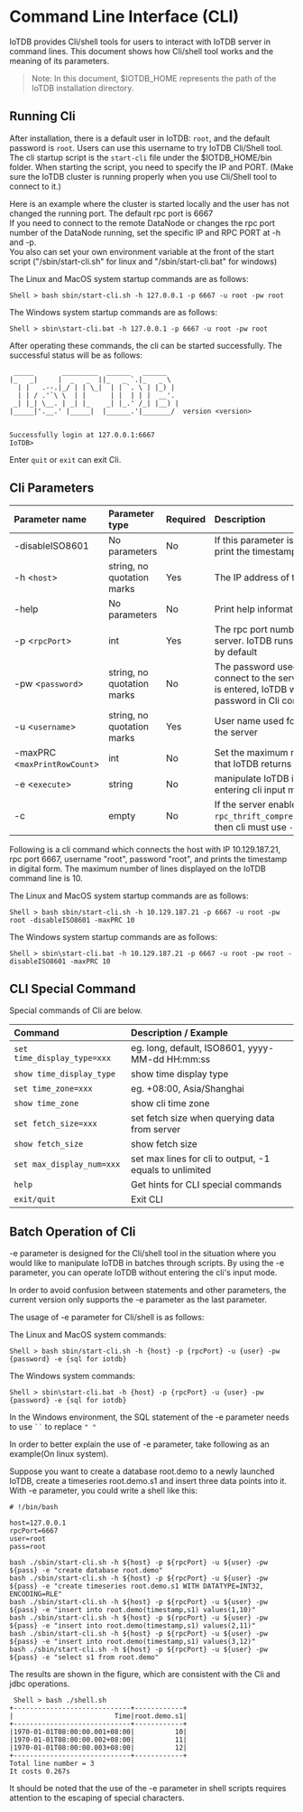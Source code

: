 <!--

    Licensed to the Apache Software Foundation (ASF) under one
    or more contributor license agreements.  See the NOTICE file
    distributed with this work for additional information
    regarding copyright ownership.  The ASF licenses this file
    to you under the Apache License, Version 2.0 (the
    "License"); you may not use this file except in compliance
    with the License.  You may obtain a copy of the License at
    
        http://www.apache.org/licenses/LICENSE-2.0
    
    Unless required by applicable law or agreed to in writing,
    software distributed under the License is distributed on an
    "AS IS" BASIS, WITHOUT WARRANTIES OR CONDITIONS OF ANY
    KIND, either express or implied.  See the License for the
    specific language governing permissions and limitations
    under the License.

-->

# Command Line Interface (CLI)


IoTDB provides Cli/shell tools for users to interact with IoTDB server in command lines. This document shows how Cli/shell tool works and the meaning of its parameters.

> Note: In this document, \$IOTDB\_HOME represents the path of the IoTDB installation directory.

## Running Cli

After installation, there is a default user in IoTDB: `root`, and the
default password is `root`. Users can use this username to try IoTDB Cli/Shell tool. The cli startup script is the `start-cli` file under the \$IOTDB\_HOME/bin folder. When starting the script, you need to specify the IP and PORT. (Make sure the IoTDB cluster is running properly when you use Cli/Shell tool to connect to it.)

Here is an example where the cluster is started locally and the user has not changed the running port. The default rpc port is
6667 <br>
If you need to connect to the remote DataNode or changes
the rpc port number of the DataNode running, set the specific IP and RPC PORT at -h and -p.<br>
You also can set your own environment variable at the front of the start script ("/sbin/start-cli.sh" for linux and "/sbin/start-cli.bat" for windows)

The Linux and MacOS system startup commands are as follows:

```shell
Shell > bash sbin/start-cli.sh -h 127.0.0.1 -p 6667 -u root -pw root
```

The Windows system startup commands are as follows:

```shell
Shell > sbin\start-cli.bat -h 127.0.0.1 -p 6667 -u root -pw root
```

After operating these commands, the cli can be started successfully. The successful status will be as follows:

```
 _____       _________  ______   ______
|_   _|     |  _   _  ||_   _ `.|_   _ \
  | |   .--.|_/ | | \_|  | | `. \ | |_) |
  | | / .'`\ \  | |      | |  | | |  __'.
 _| |_| \__. | _| |_    _| |_.' /_| |__) |
|_____|'.__.' |_____|  |______.'|_______/  version <version>


Successfully login at 127.0.0.1:6667
IoTDB>
```

Enter ```quit``` or `exit` can exit Cli.

## Cli Parameters

| Parameter name               | Parameter type             | Required | Description                                                  | Example             |
| :--------------------------- | :------------------------- | :------- | :----------------------------------------------------------- | :------------------ |
| -disableISO8601              | No parameters              | No       | If this parameter is set, IoTDB will print the timestamp in digital form | -disableISO8601     |
| -h <`host`>                  | string, no quotation marks | Yes      | The IP address of the IoTDB server                           | -h 10.129.187.21    |
| -help                        | No parameters              | No       | Print help information for IoTDB                             | -help               |
| -p <`rpcPort`>               | int                        | Yes      | The rpc port number of the IoTDB server. IoTDB runs on rpc port 6667 by default | -p 6667             |
| -pw <`password`>             | string, no quotation marks | No       | The password used for IoTDB to connect to the server. If no password is entered, IoTDB will ask for password in Cli command | -pw root            |
| -u <`username`>              | string, no quotation marks | Yes      | User name used for IoTDB to connect the server               | -u root             |
| -maxPRC <`maxPrintRowCount`> | int                        | No       | Set the maximum number of rows that IoTDB returns            | -maxPRC 10          |
| -e <`execute`>               | string                     | No       | manipulate IoTDB in batches without entering cli input mode  | -e "show databases" |
| -c                           | empty                      | No       | If the server enables `rpc_thrift_compression_enable=true`, then cli must use `-c` | -c                  |

Following is a cli command which connects the host with IP
10.129.187.21, rpc port 6667, username "root", password "root", and prints the timestamp in digital form. The maximum number of lines displayed on the IoTDB command line is 10.

The Linux and MacOS system startup commands are as follows:

```shell
Shell > bash sbin/start-cli.sh -h 10.129.187.21 -p 6667 -u root -pw root -disableISO8601 -maxPRC 10
```

The Windows system startup commands are as follows:

```shell
Shell > sbin\start-cli.bat -h 10.129.187.21 -p 6667 -u root -pw root -disableISO8601 -maxPRC 10
```

## CLI Special Command

Special commands of Cli are below.

| Command                     | Description / Example                                   |
| :-------------------------- | :------------------------------------------------------ |
| `set time_display_type=xxx` | eg. long, default, ISO8601, yyyy-MM-dd HH:mm:ss         |
| `show time_display_type`    | show time display type                                  |
| `set time_zone=xxx`         | eg. +08:00, Asia/Shanghai                               |
| `show time_zone`            | show cli time zone                                      |
| `set fetch_size=xxx`        | set fetch size when querying data from server           |
| `show fetch_size`           | show fetch size                                         |
| `set max_display_num=xxx`   | set max lines for cli to output, -1 equals to unlimited |
| `help`                      | Get hints for CLI special commands                      |
| `exit/quit`                 | Exit CLI                                                |


## Batch Operation of Cli

-e parameter is designed for the Cli/shell tool in the situation where you would like to manipulate IoTDB in batches through scripts. By using the -e parameter, you can operate IoTDB without entering the cli's input mode.

In order to avoid confusion between statements and other parameters, the current version only supports the -e parameter as the last parameter.

The usage of -e parameter for Cli/shell is as follows:

The Linux and MacOS system commands:

```shell
Shell > bash sbin/start-cli.sh -h {host} -p {rpcPort} -u {user} -pw {password} -e {sql for iotdb}
```

The Windows system commands:

```shell
Shell > sbin\start-cli.bat -h {host} -p {rpcPort} -u {user} -pw {password} -e {sql for iotdb}
```

In the Windows environment, the SQL statement of the -e parameter needs to use ` `` ` to replace `" "`

In order to better explain the use of -e parameter, take following as an example(On linux system).

Suppose you want to create a database root.demo to a newly launched IoTDB, create a timeseries root.demo.s1 and insert three data points into it. With -e parameter, you could write a shell like this:

```shell
# !/bin/bash

host=127.0.0.1
rpcPort=6667
user=root
pass=root

bash ./sbin/start-cli.sh -h ${host} -p ${rpcPort} -u ${user} -pw ${pass} -e "create database root.demo"
bash ./sbin/start-cli.sh -h ${host} -p ${rpcPort} -u ${user} -pw ${pass} -e "create timeseries root.demo.s1 WITH DATATYPE=INT32, ENCODING=RLE"
bash ./sbin/start-cli.sh -h ${host} -p ${rpcPort} -u ${user} -pw ${pass} -e "insert into root.demo(timestamp,s1) values(1,10)"
bash ./sbin/start-cli.sh -h ${host} -p ${rpcPort} -u ${user} -pw ${pass} -e "insert into root.demo(timestamp,s1) values(2,11)"
bash ./sbin/start-cli.sh -h ${host} -p ${rpcPort} -u ${user} -pw ${pass} -e "insert into root.demo(timestamp,s1) values(3,12)"
bash ./sbin/start-cli.sh -h ${host} -p ${rpcPort} -u ${user} -pw ${pass} -e "select s1 from root.demo"
```

The results are shown in the figure, which are consistent with the Cli and jdbc operations.

```shell
 Shell > bash ./shell.sh 
+-----------------------------+------------+
|                         Time|root.demo.s1|
+-----------------------------+------------+
|1970-01-01T08:00:00.001+08:00|          10|
|1970-01-01T08:00:00.002+08:00|          11|
|1970-01-01T08:00:00.003+08:00|          12|
+-----------------------------+------------+
Total line number = 3
It costs 0.267s
```

It should be noted that the use of the -e parameter in shell scripts requires attention to the escaping of special characters. 
